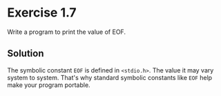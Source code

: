 # Exercise 1.7

Write a program to print the value of EOF.

## Solution

The symbolic constant `EOF` is defined in `<stdio.h>`. The value it may vary system to system. That's why standard symbolic constants like `EOF` help make your program portable.
